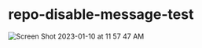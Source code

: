 # repo-disable-message-test

![Screen Shot 2023-01-10 at 11 57 47 AM](https://user-images.githubusercontent.com/98532446/211614518-5ff071f9-156f-4505-af34-3b997dbf42d6.png)
